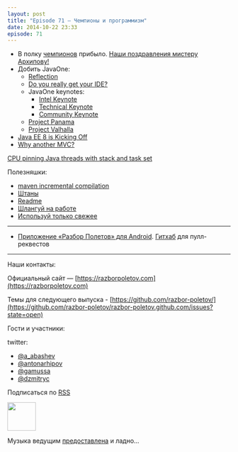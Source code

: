 ```yaml
---
layout: post
title: "Episode 71 — Чемпионы и программизм"
date: 2014-10-22 23:33
episode: 71
---
```


* В полку [чемпионов](https://java-champions.java.net) прибыло. [Наши поздравления мистеру Архипову!](https://blogs.oracle.com/java/entry/new_java_champions_mario_torre)
* Добить JavaOne:
    * [Reflection](https://oracleus.activeevents.com/2014/connect/fileDownload/session/753320BEF30DCDCF22F06D12DB4E302D/CON3565_Robertson-ScienceAndArtOfBackwardsCompatability.pdf)
    * [Do you really get your IDE?](https://parleys.com/play/543f977ce4b06e1184ae417f) 
    * JavaOne keynotes: 
        * [Intel Keynote](http://medianetwork.oracle.com/video/player/3818220797001)
        * [Technical Keynote](http://medianetwork.oracle.com/video/player/3811045975001)
        * [Community Keynote](http://medianetwork.oracle.com/video/player/3818408543001)
    * [Project Panama](http://openjdk.java.net/projects/panama/)
    * [Project Valhalla](http://openjdk.java.net/projects/valhalla/)
* [Java EE 8 is Kicking Off](http://www.infoq.com/articles/Kicking-Off-Java-EE-8)
* [Why another MVC?](http://www.oracle.com/technetwork/articles/java/mvc-2280472.html)

[CPU pinning Java threads with stack and task set](https://www.chrisnewland.com/cpu-pinning-java-threads-with-jstack-and-taskset-380)

Полезняшки:

* [maven incremental compilation](http://takari.io/2014/10/16/incremental-compilation.html) 
* [Штаны](http://pantsbuild.github.io/)
* [Readme](http://readme.io)
* [Шлангуй на работе](http://slackatwork.com/) 
* [Используй только свежее](https://github.com/andrewgaul/modernizer-maven-plugin)


---
- [Приложение «Разбор Полетов» для Android](https://play.google.com/store/apps/details?id=com.shonenfactory.razborpoletov). [Гитхаб](https://github.com/rsi2m/RazborPoletov) для пулл-реквестов

---

Наши контакты:

Официальный сайт — [https://razborpoletov.com](https://razborpoletov.com)

Темы для следующего выпуска - [https://github.com/razbor-poletov/](https://github.com/razbor-poletov/razbor-poletov.github.com/issues?state=open)

Гости и участники:

twitter: 

 * [@a_abashev](https://twitter.com/#!/a_abashev)
 * [@antonarhipov](https://twitter.com/#!/antonarhipov)
 * [@gamussa](https://twitter.com/#!/gamussa)
 * [@dzmitryc ](https://twitter.com/#!/dzmitryc)
 

<!-- player goes here-->

<audio preload="none">
   <source src="http://traffic.libsyn.com/razborpoletov/razbor_71.mp3" type="audio/mp3" />
   Your browser does not support the audio tag.
</audio>

Подписаться по [RSS](http://feeds.feedburner.com/razbor-podcast)

<!-- episode file link goes here-->
<a href="http://traffic.libsyn.com/razborpoletov/razbor_71.mp3" imageanchor="1" style="clear: left; margin-bottom: 1em; margin-left: auto; margin-right: 2em;"><img border="0" height="64" src="https://razborpoletov.com/images/mp3.png" width="64" /></a>

Музыка ведущим [предоставлена](http://www.audiobank.fm/single-music/27/111/More-And-Less/) и ладно...

